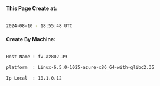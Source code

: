 
   
#### This Page Create at:

```bash

2024-08-10 - 18:55:48 UTC

```

#### Create By Machine:

```bash

Host Name : fv-az802-39

platform  : Linux-6.5.0-1025-azure-x86_64-with-glibc2.35

Ip Local  : 10.1.0.12

```

